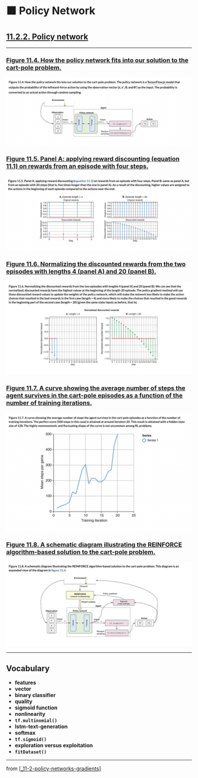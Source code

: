 # 🟧 Policy Network

## [**11.2.2.** Policy network](https://livebook.manning.com/book/deep-learning-with-javascript/chapter-11/42)

---

### [**Figure 11.4.** How the policy network fits into our solution to the cart-pole problem.](https://livebook.manning.com/book/deep-learning-with-javascript/chapter-11/ch11fig04)

<img src="../../../assets/figures/Figure_11-4.png">

### [**Figure 11.5.** Panel A: applying reward discounting (equation 11.1) on rewards from an episode with four steps.](https://livebook.manning.com/book/deep-learning-with-javascript/chapter-11/ch11fig05)

<img src="../../../assets/figures/Figure_11-5.png">

### [Figure 11.6. Normalizing the discounted rewards from the two episodes with lengths 4 (panel A) and 20 (panel B).](https://livebook.manning.com/book/deep-learning-with-javascript/chapter-11/ch11fig06)

<img src="../../../assets/figures/Figure_11-6.png">

### [**Figure 11.7.** A curve showing the average number of steps the agent survives in the cart-pole episodes as a function of the number of training iterations.](https://livebook.manning.com/book/deep-learning-with-javascript/chapter-11/ch11fig07)

<img src="../../../assets/figures/Figure_11-7.png">

### [**Figure 11.8.** A schematic diagram illustrating the REINFORCE algorithm-based solution to the cart-pole problem.](https://livebook.manning.com/book/deep-learning-with-javascript/chapter-11/ch11fig08)

<img src="../../../assets/figures/Figure_11-8.png">

---

## **Vocabulary**

- **features**
- **vector**
- **binary classifier**
- **quality**
- **sigmoid function**
- **nonlinearity**
- **`tf.multinomial()`**
- **lstm-text-generation**
- **softmax**
- **`tf.sigmoid()`**
- **exploration versus exploitation**
- **`fitDataset()`**

---

from [[_11-2-policy-networks-gradients]]

[//begin]: # "Autogenerated link references for markdown compatibility"
[_11-2-policy-networks-gradients]: _11-2-policy-networks-gradients.md "🟧 Policy Networks Gradients"
[//end]: # "Autogenerated link references"
